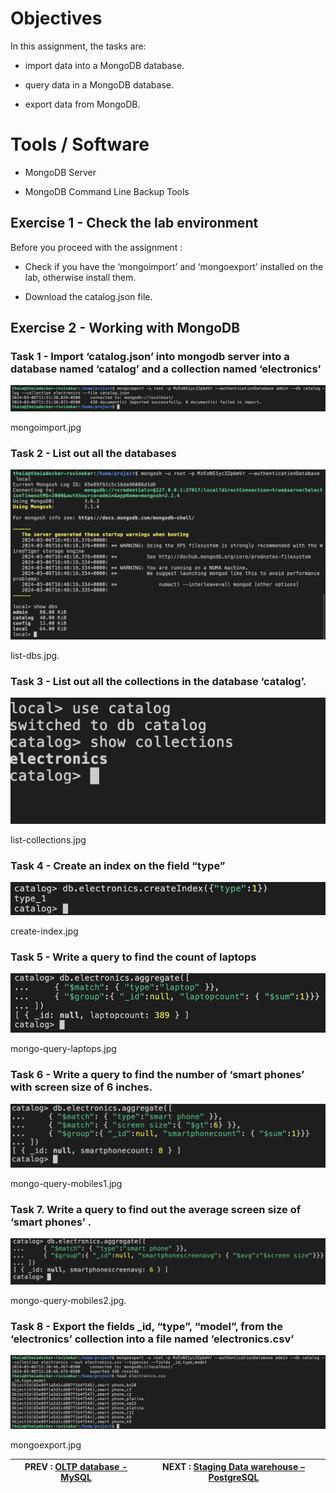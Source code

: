 # Objectives

In this assignment, the tasks are:

-   import data into a MongoDB database.

-   query data in a MongoDB database.

-   export data from MongoDB.

# Tools / Software

-   MongoDB Server

-   MongoDB Command Line Backup Tools

## Exercise 1 - Check the lab environment

Before you proceed with the assignment :

-   Check if you have the ‘mongoimport’ and ‘mongoexport’ installed on the lab, otherwise install them.

-   Download the catalog.json file.

## Exercise 2 - Working with MongoDB

### Task 1 - Import ‘catalog.json’ into mongodb server into a database named ‘catalog’ and a collection named ‘electronics’

![MongoDB Import ‘catalog.json’ into mongodb server](workscreenshots/mongoimport.png)

mongoimport.jpg

### Task 2 - List out all the databases

![MongoDB List out all the databases](workscreenshots/list-dbs.png)

list-dbs.jpg.

### Task 3 - List out all the collections in the database ‘catalog’.

![MongoDB List out all the collections in the database ‘catalog’](workscreenshots/list-collections.png)

list-collections.jpg

### Task 4 - Create an index on the field “type”

![MongoDB Create an index on the field “type”](workscreenshots/create-index.png)

create-index.jpg

### Task 5 - Write a query to find the count of laptops

![MongoDB query to find the count of laptops](workscreenshots/mongo-query-laptops.png)

mongo-query-laptops.jpg

### Task 6 - Write a query to find the number of ‘smart phones’ with screen size of 6 inches.

![MongoDB query to find the number of ‘smart phones’ with screen size of 6 inches.](workscreenshots/mongo-query-mobiles1.png)

mongo-query-mobiles1.jpg

### Task 7. Write a query to find out the average screen size of ‘smart phones’ .

![MongoDB query to find out the average screen size of ‘smart phones’](workscreenshots/mongo-query-mobiles2.png)

mongo-query-mobiles2.jpg.

### Task 8 - Export the fields \_id, “type”, “model”, from the ‘electronics’ collection into a file named ‘electronics.csv’

**![MongoDB Export fields from 'electronics' collection](workscreenshots/mongoexport.png)**

mongoexport.jpg



|  PREV : [OLTP database - MySQL](OLTP.md)  | NEXT : [Staging Data warehouse – PostgreSQL](datawarehouse.md)
|---|---|

